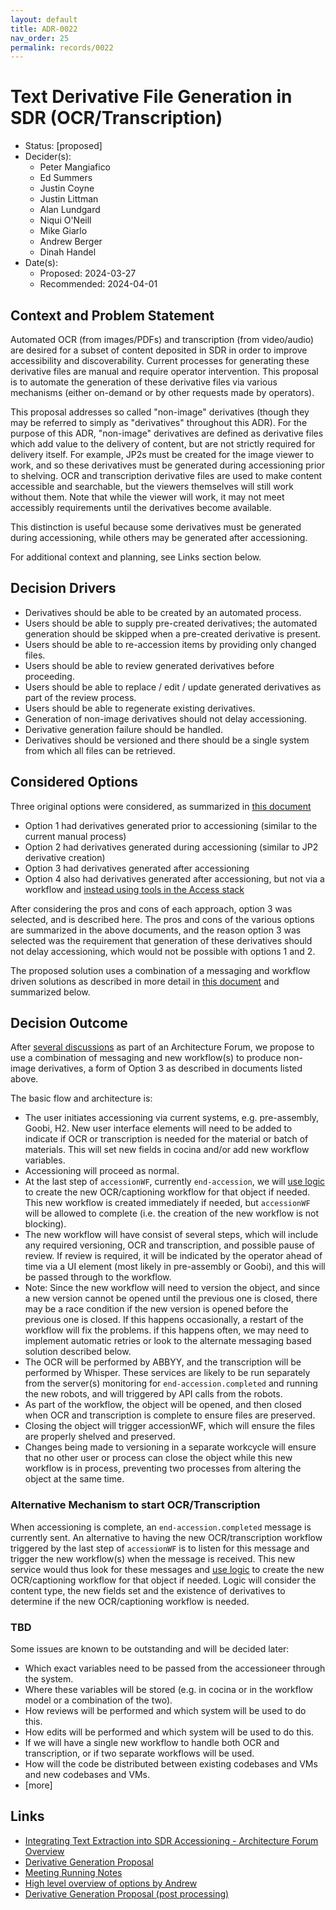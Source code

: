 ```yaml
---
layout: default
title: ADR-0022
nav_order: 25
permalink: records/0022
---
```

# Text Derivative File Generation in SDR (OCR/Transcription)

* Status: [proposed]
* Decider(s): <!-- required -->
  * Peter Mangiafico
  * Ed Summers
  * Justin Coyne
  * Justin Littman
  * Alan Lundgard
  * Niqui O'Neill
  * Mike Giarlo
  * Andrew Berger
  * Dinah Handel
* Date(s):
  * Proposed: 2024-03-27
  * Recommended: 2024-04-01

## Context and Problem Statement <!-- required -->

Automated OCR (from images/PDFs) and transcription (from video/audio) are desired for a subset of content deposited in SDR in order to improve accessibility and discoverability.  Current processes for generating these derivative files are manual and require operator intervention.  This proposal is to automate the generation of these derivative files via various mechanisms (either on-demand or by other requests made by operators).

This proposal addresses so called "non-image" derivatives (though they may be referred to simply as "derivatives" throughout this ADR).  For the purpose of this ADR, "non-image" derivatives are defined as derivative files which add value to the delivery of content, but are not strictly required for delivery itself.  For example, JP2s must be created for the image viewer to work, and so these derivatives must be generated during accessioning prior to shelving.  OCR and transcription derivative files are used to make content accessible and searchable, but the viewers themselves will still work without them. Note that while the viewer will work, it may not meet accessibly requirements until the derivatives become available.

This distinction is useful because some derivatives must be generated during accessioning, while others may be generated after accessioning.

For additional context and planning, see Links section below.

## Decision Drivers <!-- optional -->

* Derivatives should be able to be created by an automated process.
* Users should be able to supply pre-created derivatives; the automated generation should be skipped when a pre-created derivative is present.
* Users should be able to re-accession items by providing only changed files.
* Users should be able to review generated derivatives before proceeding.
* Users should be able to replace / edit / update generated derivatives as part of the review process.
* Users should be able to regenerate existing derivatives.
* Generation of non-image derivatives should not delay accessioning.
* Derivative generation failure should be handled.
* Derivatives should be versioned and there should be a single system from which all files can be retrieved.

## Considered Options <!-- required -->

Three original options were considered, as summarized in [this document](https://docs.google.com/document/d/10MzjOjwmuijHD5rgO5QxxuLKFwv94Lq29vDy0Y_xDUg)

* Option 1 had derivatives generated prior to accessioning (similar to the current manual process)
* Option 2 had derivatives generated during accessioning (similar to JP2 derivative creation)
* Option 3 had derivatives generated after accessioning
* Option 4 also had derivatives generated after accessioning, but not via a workflow and [instead using tools in the Access stack](https://docs.google.com/document/d/1EDcj-lb2jpjzMxm2MDsvVvpYOopvsgtRUrY97arzcu4/edit#heading=h.j58qbs1p9lqa)

After considering the pros and cons of each approach, option 3 was selected, and is described here.  The pros and cons of the various options are summarized in the above documents, and the reason option 3 was selected was the requirement that generation of these derivatives should not delay accessioning, which would not be possible with options 1 and 2.

The proposed solution uses a combination of a messaging and workflow driven solutions as described in more detail in [this document](https://docs.google.com/document/d/1JLJwio7xVDDh75KY3dZJIFPDep-92hoQJ5p9EgFKabY) and summarized below.

## Decision Outcome <!-- required -->

After [several discussions](https://docs.google.com/document/d/1H1zy-yCDErMTf2IWK1PdN9r_6IjqRqiREc0yYnaiYvo) as part of an Architecture Forum, we propose to use a combination of messaging and new workflow(s) to produce non-image derivatives, a form of Option 3 as described in documents listed above.

The basic flow and architecture is:

* The user initiates accessioning via current systems, e.g. pre-assembly, Goobi, H2.  New user interface elements will need to be added to indicate if OCR or transcription is needed for the material or batch of materials.  This will set new fields in cocina and/or add new workflow variables.
* Accessioning will proceed as normal.
* At the last step of `accessionWF`, currently `end-accession`, we will [use logic](https://docs.google.com/document/d/1JLJwio7xVDDh75KY3dZJIFPDep-92hoQJ5p9EgFKabY/edit#heading=h.n930qglopzgc) to create the new OCR/captioning workflow for that object if needed.  This new workflow is created immediately if needed, but `accessionWF` will be allowed to complete (i.e. the creation of the new workflow is not blocking).
* The new workflow will have consist of several steps, which will include any required versioning, OCR and transcription, and possible pause of review.  If review is required, it will be indicated by the operator ahead of time via a UI element (most likely in pre-assembly or Goobi), and this will be passed through to the workflow.
* Note: Since the new workflow will need to version the object, and since a new version cannot be opened until the previous one is closed, there may be a race condition if the new version is opened before the previous one is closed.  If this happens occasionally, a restart of the workflow will fix the problems.  if this happens often, we may need to implement automatic retries or look to the alternate messaging based solution described below.
* The OCR will be performed by ABBYY, and the transcription will be performed by Whisper. These services are likely to be run separately from the server(s) monitoring for `end-accession.completed` and running the new robots, and will triggered by API calls from the robots.
* As part of the workflow, the object will be opened, and then closed when OCR and transcription is complete to ensure files are preserved.
* Closing the object will trigger accessionWF, which will ensure the files are properly shelved and preserved.
* Changes being made to versioning in a separate workcycle will ensure that no other user or process can close the object while this new workflow is in process, preventing two processes from altering the object at the same time.

### Alternative Mechanism to start OCR/Transcription

When accessioning is complete, an `end-accession.completed` message is currently sent.  An alternative to having the new OCR/transcription workflow triggered by the last step of `accessionWF` is to listen for this message and trigger the new workflow(s) when the message is received.  This new service would thus look for these messages and [use logic](https://docs.google.com/document/d/1JLJwio7xVDDh75KY3dZJIFPDep-92hoQJ5p9EgFKabY/edit#heading=h.n930qglopzgc) to create the new OCR/captioning workflow for that object if needed.  Logic will consider the content type, the new fields set and the existence of derivatives to determine if the new OCR/captioning workflow is needed.

### TBD

Some issues are known to be outstanding and will be decided later:

* Which exact variables need to be passed from the accessioneer through the system.
* Where these variables will be stored (e.g. in cocina or in the workflow model or a combination of the two).
* How reviews will be performed and which system will be used to do this.
* How edits will be performed and which system will be used to do this.
* If we will have a single new workflow to handle both OCR and transcription, or if two separate workflows will be used.
* How will the code be distributed between existing codebases and VMs and new codebases and VMs.
* [more]

## Links <!-- optional -->

* [Integrating Text Extraction into SDR Accessioning - Architecture Forum Overview](https://docs.google.com/document/d/1vzDFaD9BKmyDaJdXcVIp82Vd2BJ9hnuUH1KhXilEOWk)
* [Derivative Generation Proposal](https://docs.google.com/document/d/1JLJwio7xVDDh75KY3dZJIFPDep-92hoQJ5p9EgFKabY)
* [Meeting Running Notes](https://docs.google.com/document/d/1H1zy-yCDErMTf2IWK1PdN9r_6IjqRqiREc0yYnaiYvo)
* [High level overview of options by Andrew](https://docs.google.com/document/d/10MzjOjwmuijHD5rgO5QxxuLKFwv94Lq29vDy0Y_xDUg)
* [Derivative Generation Proposal (post processing)](https://docs.google.com/document/d/1EDcj-lb2jpjzMxm2MDsvVvpYOopvsgtRUrY97arzcu4/edit#heading=h.j58qbs1p9lqa)
